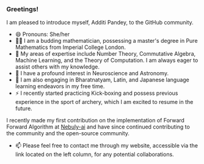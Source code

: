### Greetings!

<!--
**cyclotomicextension/cyclotomicextension** is a ✨ _special_ ✨ repository because its `README.md` (this file) appears on your GitHub profile.--> 

I am pleased to introduce myself, Additi Pandey, to the GitHub community. 

- 😄 Pronouns: She/her
- 👨‍💻 I am a budding mathematician, possessing a master's degree in Pure Mathematics from Imperial College London.
- 💬 My areas of expertise include Number Theory, Commutative Algebra, Machine Learning, and the Theory of Computation. I am always eager to assist others with my knowledge.
- 🧠 I have a profound interest in Neuroscience and Astronomy.
- 🌱 I am also engaging in Bharatnatyam, Latin, and Japanese language learning endeavors in my free time.
- ⚡  I recently started practicing Kick-boxing and possess previous experience in the sport of archery, which I am excited to resume in the future. 

I recently made my first contribution on the implementation of Forward Forward Algorithm at <a href="https://github.com/nebuly-ai/nebullvm/graphs/contributors" target="_blank">Nebuly-ai</a> and have since continued contributing to the community and the open-source community.

- 📫 Please feel free to contact me through my website, accessible via the link located on the left column, for any potential collaborations.
